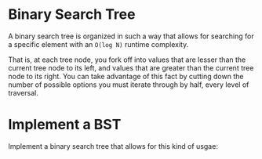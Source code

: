 # Binary Search Tree

A binary search tree is organized in such a way that allows for searching for a specific element with an `O(log N)` runtime complexity.

That is, at each tree node, you fork off into values that are lesser than the current tree node to its left, and values that are greater than the current tree node to its right. You can take advantage of this fact by cutting down the number of possible options you must iterate through by half, every level of traversal.

# Implement a BST

Implement a binary search tree that allows for this kind of usgae:

```js

```
